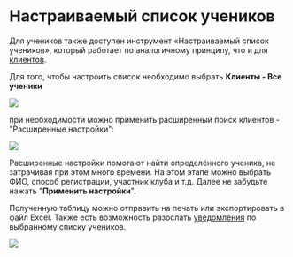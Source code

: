 # Настраиваемый список учеников

Для учеников также доступен инструмент «Настраиваемый список учеников», который работает по аналогичному принципу, что и для [клиентов](../klienty/nastraivaemyi-spisok-klientov.md).

Для того, чтобы настроить список необходимо выбрать **Клиенты - Все ученики**

![](../.gitbook/assets/Screenshot\_252.png)

при необходимости можно применить расширенный поиск клиентов - "Расширенные настройки":

![](<../.gitbook/assets/Screenshot\_254 (1).png>)

Расширенные настройки помогают найти определённого ученика, не затрачивая при этом много времени. На этом этапе можно выбрать ФИО, способ регистрации, участник клуба и т.д. Далее не забудьте нажать "**Применить настройки**".

Полученную таблицу можно отправить на печать или экспортировать в файл Excel. Также есть возможность разослать [уведомления](../nachalo-raboty/shkola/uvedomleniya.md) по выбранному списку учеников.

![](../.gitbook/assets/Screenshot\_260.png)
